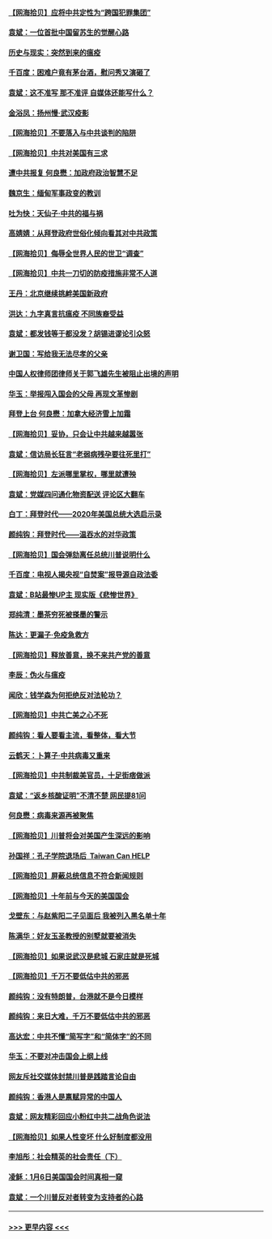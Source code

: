 #### [【网海拾贝】应将中共定性为“跨国犯罪集团”](../pages/nsc993/n12740430.md?t=02082151) 
#### [袁斌：一位首批中国留苏生的觉醒心路](../pages/nsc993/n12740396.md?t=02082151) 
#### [历史与现实：突然到来的瘟疫](../pages/nsc993/n12738507.md?t=02082151) 
#### [千百度：困难户竟有茅台酒，慰问秀又演砸了](../pages/nsc993/n12738362.md?t=02082151) 
#### [袁斌：这不准写 那不准评 自媒体还能写什么？](../pages/nsc993/n12737833.md?t=02082151) 
#### [金浴凤：扬州慢‧武汉疫影](../pages/nsc993/n12737248.md?t=02082151) 
#### [【网海拾贝】不要落入与中共谈判的陷阱](../pages/nsc993/n12735229.md?t=02082151) 
#### [【网海拾贝】中共对美国有三求](../pages/nsc993/n12735197.md?t=02082151) 
#### [遭中共报复 何良懋：加政府政治智慧不足](../pages/nsc993/n12734323.md?t=02082151) 
#### [魏京生：缅甸军事政变的教训](../pages/nsc993/n12732470.md?t=02082151) 
#### [吐为快：天仙子·中共的福与祸](../pages/nsc993/n12732165.md?t=02082151) 
#### [高婧婧：从拜登政府世俗化倾向看其对中共政策](../pages/nsc993/n12730028.md?t=02082151) 
#### [【网海拾贝】侮辱全世界人民的世卫“调查”](../pages/nsc993/n12727884.md?t=02082151) 
#### [【网海拾贝】中共一刀切的防疫措施非常不人道](../pages/nsc993/n12724879.md?t=02082151) 
#### [王丹：北京继续挑衅美国新政府](../pages/nsc993/n12722456.md?t=02082151) 
#### [洪达：九字真言抗瘟疫 不同族裔受益](../pages/nsc993/n12722448.md?t=02082151) 
#### [袁斌：都发钱等于都没发？胡锡进谬论引众怒](../pages/nsc993/n12722393.md?t=02082151) 
#### [谢卫国：写给我无法尽孝的父亲](../pages/nsc993/n12720325.md?t=02082151) 
#### [中国人权律师团律师关于郭飞雄先生被阻止出境的声明](../pages/nsc993/n12720203.md?t=02082151) 
#### [华玉：举报闯入国会的父母 再现文革惨剧](../pages/nsc993/n12719070.md?t=02082151) 
#### [拜登上台 何良懋：加拿大经济雪上加霜](../pages/nsc993/n12718943.md?t=02082151) 
#### [【网海拾贝】妥协，只会让中共越来越嚣张](../pages/nsc993/n12717392.md?t=02082151) 
#### [袁斌：信访局长狂言“老弱病残孕要往死里打”](../pages/nsc993/n12717343.md?t=02082151) 
#### [【网海拾贝】左派哪里掌权，哪里就遭殃](../pages/nsc993/n12715009.md?t=02082151) 
#### [袁斌：党媒四问通化物资配送 评论区大翻车](../pages/nsc993/n12714950.md?t=02082151) 
#### [白丁：拜登时代——2020年美国总统大选启示录](../pages/nsc993/n12714920.md?t=02082151) 
#### [颜纯钩：拜登时代——温吞水的对华政策](../pages/nsc993/n12713245.md?t=02082151) 
#### [【网海拾贝】国会弹劾离任总统川普说明什么](../pages/nsc993/n12712816.md?t=02082151) 
#### [千百度：电视人揭央视“自焚案”报导源自政法委](../pages/nsc993/n12709760.md?t=02082151) 
#### [袁斌：B站最惨UP主 现实版《悲惨世界》](../pages/nsc993/n12709686.md?t=02082151) 
#### [郑纯清：墨茶穷死被搽墨的警示](../pages/nsc993/n12709262.md?t=02082151) 
#### [陈达：更漏子·免疫急救方](../pages/nsc993/n12709244.md?t=02082151) 
#### [【网海拾贝】释放善意，换不来共产党的善意](../pages/nsc993/n12708361.md?t=02082151) 
#### [李辰：伪火与瘟疫](../pages/nsc993/n12707981.md?t=02082151) 
#### [闻欣：钱学森为何拒绝反对法轮功？](../pages/nsc993/n12707407.md?t=02082151) 
#### [【网海拾贝】中共亡美之心不死](../pages/nsc993/n12707621.md?t=02082151) 
#### [颜纯钩：看人要看主流，看整体，看大节](../pages/nsc993/n12707536.md?t=02082151) 
#### [云鹤天：卜算子‧中共病毒又重来](../pages/nsc993/n12707408.md?t=02082151) 
#### [【网海拾贝】中共制裁美官员，十足街痞做派](../pages/nsc993/n12705115.md?t=02082151) 
#### [袁斌：“返乡核酸证明”不清不楚 网民提81问](../pages/nsc993/n12704982.md?t=02082151) 
#### [何良懋：病毒来源再被聚焦](../pages/nsc993/n12704944.md?t=02082151) 
#### [【网海拾贝】川普将会对美国产生深远的影响](../pages/nsc993/n12703045.md?t=02082151) 
#### [孙国祥：孔子学院退场后  Taiwan Can HELP](../pages/nsc993/n12702430.md?t=02082151) 
#### [【网海拾贝】屏蔽总统信息不符合新闻规则](../pages/nsc993/n12699998.md?t=02082151) 
#### [【网海拾贝】十年前与今天的美国国会](../pages/nsc993/n12696993.md?t=02082151) 
#### [戈壁东：与赵紫阳二子见面后 我被列入黑名单十年](../pages/nsc993/n12696215.md?t=02082151) 
#### [陈满华：好友玉圣教授的别墅就要被消失](../pages/nsc993/n12695411.md?t=02082151) 
#### [【网海拾贝】如果说武汉是悲城 石家庄就是死城](../pages/nsc993/n12694589.md?t=02082151) 
#### [【网海拾贝】千万不要低估中共的邪恶](../pages/nsc993/n12692771.md?t=02082151) 
#### [颜纯钩：没有特朗普，台港就不是今日模样](../pages/nsc993/n12692678.md?t=02082151) 
#### [颜纯钩：来日大难，千万不要低估中共的邪恶](../pages/nsc993/n12692080.md?t=02082151) 
#### [高达宏：中共不懂“简写字”和“简体字”的不同](../pages/nsc993/n12692068.md?t=02082151) 
#### [华玉：不要对冲击国会上纲上线](../pages/nsc993/n12689948.md?t=02082151) 
#### [网友斥社交媒体封禁川普是践踏言论自由](../pages/nsc993/n12687482.md?t=02082151) 
#### [颜纯钩：香港人是禀赋异常的中国人](../pages/nsc993/n12685142.md?t=02082151) 
#### [袁斌：网友精彩回应小粉红中共二战角色说法](../pages/nsc993/n12684994.md?t=02082151) 
#### [【网海拾贝】如果人性变坏 什么好制度都没用](../pages/nsc993/n12683000.md?t=02082151) 
#### [李旭彤：社会精英的社会责任（下）](../pages/nsc993/n12680604.md?t=02082151) 
#### [凌稣：1月6日美国国会时间真相一窥](../pages/nsc993/n12682780.md?t=02082151) 
#### [袁斌：一个川普反对者转变为支持者的心路](../pages/nsc993/n12682700.md?t=02082151) 

----
#### [ >>> 更早内容 <<< ](../indexes/nsc993-earlier.md)
